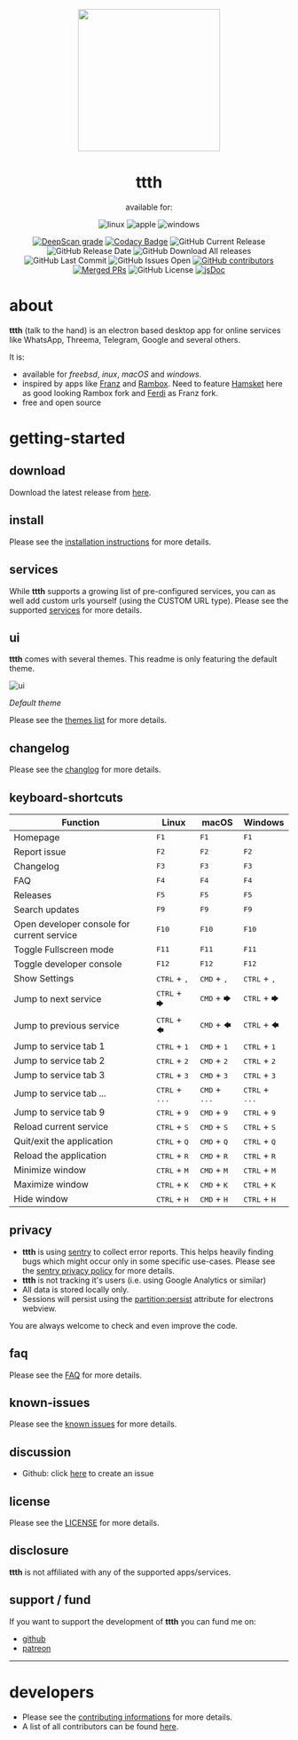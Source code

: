 <div align="center">
    <a href="#"><img src="https://raw.githubusercontent.com/yafp/ttth/master/.github/images/logo/256x256.png" width="256"></a>
    <h1>ttth</h1>

available for:

![linux](https://raw.githubusercontent.com/yafp/media-dupes/master/.github/images/platform/linux_32x32.png)
![apple](https://raw.githubusercontent.com/yafp/media-dupes/master/.github/images/platform/apple_32x32.png)
![windows](https://raw.githubusercontent.com/yafp/media-dupes/master/.github/images/platform/windows_32x32.png)

[![DeepScan grade](https://deepscan.io/api/teams/8831/projects/11093/branches/161122/badge/grade.svg)](https://deepscan.io/dashboard#view=project&tid=8831&pid=11093&bid=161122)
[![Codacy Badge](https://api.codacy.com/project/badge/Grade/64a82c2d156f41c1b75431fb6da1c693)](https://www.codacy.com/app/yafp/ttth?utm_source=github.com&amp;utm_medium=referral&amp;utm_content=yafp/ttth&amp;utm_campaign=Badge_Grade)
![GitHub Current Release](https://img.shields.io/github/release/yafp/ttth.svg?style=flat)
![GitHub Release Date](https://img.shields.io/github/release-date/yafp/ttth.svg?style=flat)
![GitHub Download All releases](https://img.shields.io/github/downloads/yafp/ttth/total.svg)
![GitHub Last Commit](https://img.shields.io/github/last-commit/yafp/ttth.svg?style=flat)
![GitHub Issues Open](https://img.shields.io/github/issues-raw/yafp/ttth.svg?style=flat)
[![GitHub contributors](https://img.shields.io/github/contributors/yafp/ttth.svg)](https://github.com/yafp/ttth/graphs/contributors/)
[![Merged PRs](https://img.shields.io/github/issues-pr-closed-raw/yafp/ttth.svg?label=merged+PRs)](https://github.com/yafp/ttth/pulls?q=is:pr+is:merged)
![GitHub License](https://img.shields.io/github/license/yafp/ttth.svg)
[![jsDoc](https://github.com/yafp/ttth/workflows/jsdoc/badge.svg)](https://yafp.github.io/ttth/)

</div>


# about
**ttth** (talk to the hand) is an electron based desktop app for online services like WhatsApp, Threema, Telegram, Google and several others.

It is:

* available for *freebsd*, *inux*, *macOS* and *windows*.
* inspired by apps like [Franz](https://github.com/meetfranz/franz) and [Rambox](https://github.com/ramboxapp/community-edition). Need to feature [Hamsket](https://github.com/TheGoddessInari/hamsket) here as good looking Rambox fork and [Ferdi](https://github.com/getferdi/ferdi) as Franz fork.
* free and open source

# getting-started
## download
Download the latest release from [here](https://github.com/yafp/ttth/releases).

## install
Please see the [installation instructions](docs/INSTALL.md) for more details.

## services
While **ttth** supports a growing list of pre-configured services, you can as well add custom urls yourself (using the CUSTOM URL type).
Please see the supported [services](docs/SERVICES.md) for more details.

## ui
**ttth** comes with several themes. This readme is only featuring the default theme.

![ui](https://raw.githubusercontent.com/yafp/ttth/master/.github/images/screenshots/ui_latest.png)

*Default theme*

Please see the [themes list](docs/THEMES.md) for more details.


## changelog
Please see the [changlog](docs/CHANGELOG.md) for more details.


## keyboard-shortcuts

| Function                                   | Linux                           | macOS                           | Windows                         |
| ------------------------------------------ | ------------------------------- | ------------------------------- | ------------------------------- |
| Homepage                                   | <kbd>F1</kbd>                   | <kbd>F1</kbd>                   | <kbd>F1</kbd>                   |
| Report issue                               | <kbd>F2</kbd>                   | <kbd>F2</kbd>                   | <kbd>F2</kbd>                   |
| Changelog                                  | <kbd>F3</kbd>                   | <kbd>F3</kbd>                   | <kbd>F3</kbd>                   |
| FAQ                                        | <kbd>F4</kbd>                   | <kbd>F4</kbd>                   | <kbd>F4</kbd>                   |
| Releases                                   | <kbd>F5</kbd>                   | <kbd>F5</kbd>                   | <kbd>F5</kbd>                   |
| Search updates                             | <kbd>F9</kbd>                   | <kbd>F9</kbd>                   | <kbd>F9</kbd>                   |
| Open developer console for current service | <kbd>F10</kbd>                  | <kbd>F10</kbd>                  | <kbd>F10</kbd>                  |
| Toggle Fullscreen mode                     | <kbd>F11</kbd>                  | <kbd>F11</kbd>                  | <kbd>F11</kbd>                  |
| Toggle developer console                   | <kbd>F12</kbd>                  | <kbd>F12</kbd>                  | <kbd>F12</kbd>                  |
| Show Settings                              | <kbd>CTRL</kbd> + <kbd>,</kbd>  | <kbd>CMD</kbd> + <kbd>,</kbd>   | <kbd>CTRL</kbd> + <kbd>,</kbd>  |
| Jump to next service                       | <kbd>CTRL</kbd> + <kbd>🡆</kbd> | <kbd>CMD</kbd> + <kbd>🡆</kbd>   | <kbd>CTRL</kbd> + <kbd>🡆</kbd>  |
| Jump to previous service                   | <kbd>CTRL</kbd> + <kbd>🡄</kbd> | <kbd>CMD</kbd> + <kbd>🡄</kbd>   | <kbd>CTRL</kbd> + <kbd>🡄</kbd>  |
| Jump to service tab 1                      | <kbd>CTRL</kbd> + <kbd>1</kbd>  | <kbd>CMD</kbd> + <kbd>1</kbd>   | <kbd>CTRL</kbd> + <kbd>1</kbd>  |
| Jump to service tab 2                      | <kbd>CTRL</kbd> + <kbd>2</kbd>  | <kbd>CMD</kbd> + <kbd>2</kbd>   | <kbd>CTRL</kbd> + <kbd>2</kbd>  |
| Jump to service tab 3                      | <kbd>CTRL</kbd> + <kbd>3</kbd>  | <kbd>CMD</kbd> + <kbd>3</kbd>   | <kbd>CTRL</kbd> + <kbd>3</kbd>  |
| Jump to service tab ...                    | <kbd>CTRL</kbd> + <kbd>...</kbd>  | <kbd>CMD</kbd> + <kbd>...</kbd>   | <kbd>CTRL</kbd> + <kbd>...</kbd>  |
| Jump to service tab 9                      | <kbd>CTRL</kbd> + <kbd>9</kbd>  | <kbd>CMD</kbd> + <kbd>9</kbd>   | <kbd>CTRL</kbd> + <kbd>9</kbd>  |
| Reload current service                     | <kbd>CTRL</kbd> + <kbd>S</kbd>  | <kbd>CMD</kbd> + <kbd>S</kbd>   | <kbd>CTRL</kbd> + <kbd>S</kbd>  |
| Quit/exit the application                  | <kbd>CTRL</kbd> + <kbd>Q</kbd>  | <kbd>CMD</kbd> + <kbd>Q</kbd>   | <kbd>CTRL</kbd> + <kbd>Q</kbd>  |
| Reload the application                     | <kbd>CTRL</kbd> + <kbd>R</kbd>  | <kbd>CMD</kbd> + <kbd>R</kbd>   | <kbd>CTRL</kbd> + <kbd>R</kbd>  |
| Minimize window                            | <kbd>CTRL</kbd> + <kbd>M</kbd>  | <kbd>CMD</kbd> + <kbd>M</kbd>   | <kbd>CTRL</kbd> + <kbd>M</kbd>  |
| Maximize window                            | <kbd>CTRL</kbd> + <kbd>K</kbd>  | <kbd>CMD</kbd> + <kbd>K</kbd>   | <kbd>CTRL</kbd> + <kbd>K</kbd>  |
| Hide window                                | <kbd>CTRL</kbd> + <kbd>H</kbd>  | <kbd>CMD</kbd> + <kbd>H</kbd>   | <kbd>CTRL</kbd> + <kbd>H</kbd>  |


## privacy
* **ttth** is using [sentry](https://sentry.io) to collect error reports. This helps heavily finding bugs which might occur only in some specific use-cases. Please see the [sentry privacy policy](https://sentry.io/privacy/) for more details.
* **ttth** is not tracking it's users (i.e. using Google Analytics or similar)
* All data is stored locally only.
* Sessions will persist using the [partition:persist](https://electronjs.org/docs/api/webview-tag#partition) attribute for electrons webview.

You are always welcome to check and even improve the code.

## faq
Please see the [FAQ](docs/FAQ.md) for more details.

## known-issues
Please see the [known issues](docs/KNOWN_ISSUES.md) for more details.

## discussion
* Github: click [here](https://github.com/yafp/ttth/issues) to create an issue

## license
Please see the [LICENSE](LICENSE) for more details.

## disclosure
**ttth** is not affiliated with any of the supported apps/services.

## support / fund
If you want to support the development of **ttth** you can fund me on:

* [github](https://github.com/sponsors/yafp)
* [patreon](https://www.patreon.com/yafp)

***

# developers
* Please see the [contributing informations](docs/CONTRIBUTING.md) for more details.
* A list of all contributors can be found [here](docs/CONTRIBUTORS.md).

